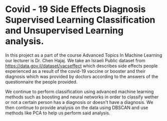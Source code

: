 # Covid - 19 Side Effects Diagnosis Supervised Learning Classification and Unsupervised Learning analysis.
In this project as a part of the course Advanced Topics In Machine Learning our lecturer is Dr. Chen Hajaj. We take an Israeli Public dataset from https://data.gov.il/dataset/vacseffect which describes side effects people experienced as a result of the covid-19 vaccine or booster and their diagnosis which was provided by doctors according to the answers of the questionnaire the people provided.

We continue to perform classification using advanced machine learning methods such as boosting and neural networks in order to classify wether or not a certain person has a diagnosis or doesn't have a diagnosis. We then continue to provide analysis on the data using DBSCAN and use methods like PCA to help us perform said analysis. 
